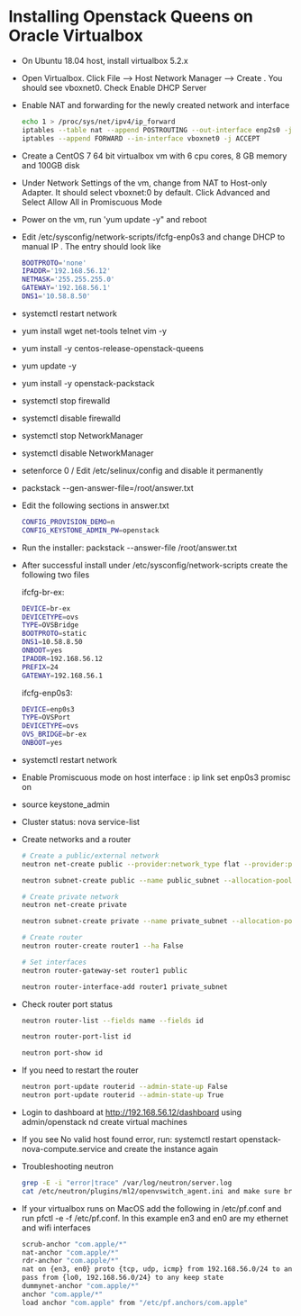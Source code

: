 # Installing Openstack Queens on Oracle Virtualbox


* On Ubuntu 18.04 host, install virtualbox 5.2.x
* Open Virtualbox. Click File --> Host Network Manager --> Create . You should see vboxnet0. Check Enable DHCP Server
* Enable NAT and forwarding for the newly created network and interface
    
    ```sh
    echo 1 > /proc/sys/net/ipv4/ip_forward
    iptables --table nat --append POSTROUTING --out-interface enp2s0 -j MASQUERADE
    iptables --append FORWARD --in-interface vboxnet0 -j ACCEPT
    ```

* Create a CentOS 7 64 bit virtualbox vm with 6 cpu cores, 8 GB memory and 100GB disk
* Under Network Settings of the vm, change from NAT to Host-only Adapter. It should select vboxnet:0 by default. Click Advanced and Select Allow All in Promiscuous Mode
* Power on the vm, run 'yum update -y" and reboot
* Edit /etc/sysconfig/network-scripts/ifcfg-enp0s3 and change DHCP to manual IP . The entry should look like

    ```sh
    BOOTPROTO='none'
    IPADDR='192.168.56.12'
    NETMASK='255.255.255.0'
    GATEWAY='192.168.56.1'
    DNS1='10.58.8.50'
    ```
    
* systemctl restart network
* yum install wget net-tools telnet vim -y
* yum install -y centos-release-openstack-queens
* yum update -y
* yum install -y openstack-packstack
* systemctl stop firewalld
* systemctl disable firewalld
* systemctl stop NetworkManager
* systemctl disable NetworkManager
* setenforce 0 / Edit /etc/selinux/config and disable it permanently 
* packstack --gen-answer-file=/root/answer.txt
* Edit the following sections in answer.txt
    ```sh
    CONFIG_PROVISION_DEMO=n
    CONFIG_KEYSTONE_ADMIN_PW=openstack
    ```
* Run the installer: packstack --answer-file /root/answer.txt
* After successful install under /etc/sysconfig/network-scripts create the following two files

    ifcfg-br-ex:
    ```sh
    DEVICE=br-ex
    DEVICETYPE=ovs
    TYPE=OVSBridge
    BOOTPROTO=static
    DNS1=10.58.8.50
    ONBOOT=yes
    IPADDR=192.168.56.12
    PREFIX=24
    GATEWAY=192.168.56.1
    ```
    
    ifcfg-enp0s3:
    
    ```sh
    DEVICE=enp0s3
    TYPE=OVSPort
    DEVICETYPE=ovs
    OVS_BRIDGE=br-ex
    ONBOOT=yes
    ```

* systemctl restart network
* Enable Promiscuous mode on host interface : ip link set enp0s3 promisc on
* source keystone_admin
* Cluster status: nova service-list
* Create networks and a router

    ```sh
    # Create a public/external network
    neutron net-create public --provider:network_type flat --provider:physical_network extnet --router:external
    
    neutron subnet-create public --name public_subnet --allocation-pool start=192.168.56.100,end=192.168.56.200 --disable-dhcp --gateway 192.168.56.1 192.168.56.0/24
    
    # Create private network
    neutron net-create private
    
    neutron subnet-create private --name private_subnet --allocation-pool start=10.10.1.100,end=10.10.1.200 10.10.1.0/24

    # Create router
    neutron router-create router1 --ha False

    # Set interfaces
    neutron router-gateway-set router1 public

    neutron router-interface-add router1 private_subnet
    ```

* Check router port status

    ```sh
    neutron router-list --fields name --fields id

    neutron router-port-list id

    neutron port-show id
    ```

* If you need to restart the router
    
    ```sh
    neutron port-update routerid --admin-state-up False
    neutron port-update routerid --admin-state-up True
    ```
* Login to dashboard at http://192.168.56.12/dashboard using admin/openstack nd create virtual machines
* If you see No valid host found error, run: systemctl restart openstack-nova-compute.service and create the instance again

* Troubleshooting neutron
    ```sh
    grep -E -i "error|trace" /var/log/neutron/server.log
    cat /etc/neutron/plugins/ml2/openvswitch_agent.ini and make sure bridge mapping     looks exactly like 'bridge_mappings=extnet:br-ex
    ```

* If your virtualbox runs on MacOS add the following in /etc/pf.conf and run pfctl -e -f /etc/pf.conf. In this example en3 and en0 are my ethernet and wifi interfaces
    ```sh
    scrub-anchor "com.apple/*"
    nat-anchor "com.apple/*"
    rdr-anchor "com.apple/*"
    nat on {en3, en0} proto {tcp, udp, icmp} from 192.168.56.0/24 to any -> {en3, en0}
    pass from {lo0, 192.168.56.0/24} to any keep state
    dummynet-anchor "com.apple/*"
    anchor "com.apple/*"
    load anchor "com.apple" from "/etc/pf.anchors/com.apple"
    ```
